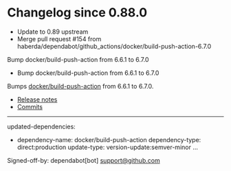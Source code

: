 # Changelog since 0.88.0
- Update to 0.89 upstream 
- Merge pull request #154 from haberda/dependabot/github_actions/docker/build-push-action-6.7.0

Bump docker/build-push-action from 6.6.1 to 6.7.0 
- Bump docker/build-push-action from 6.6.1 to 6.7.0

Bumps [docker/build-push-action](https://github.com/docker/build-push-action) from 6.6.1 to 6.7.0.
- [Release notes](https://github.com/docker/build-push-action/releases)
- [Commits](https://github.com/docker/build-push-action/compare/v6.6.1...v6.7.0)

---
updated-dependencies:
- dependency-name: docker/build-push-action
  dependency-type: direct:production
  update-type: version-update:semver-minor
...

Signed-off-by: dependabot[bot] <support@github.com> 
